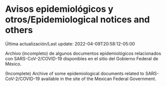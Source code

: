 # Avisos epidemiológicos y otros/Epidemiological notices and others

Última actualización/Last update: 2022-04-09T20:58:12-05:00

Archivo (incompleto) de algunos documentos epidemiológicos relacionados con SARS-CoV-2/COVID-19 disponibles en el sitio del Gobierno Federal de México.

(Incomplete) Archive of some epidemiological documents related to SARS-CoV-2/COVID-19 available in the site of the Mexican Federal Government.
